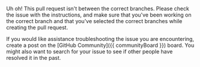 Uh oh! This pull request isn't between the correct branches. Please check the issue with the instructions, and make sure that you've been working on the correct branch and that you've selected the correct branches while creating the pull request. 

If you would like assistance troubleshooting the issue you are encountering, create a post on the [GitHub Community]({{ communityBoard }}) board. You might also want to search for your issue to see if other people have resolved it in the past.